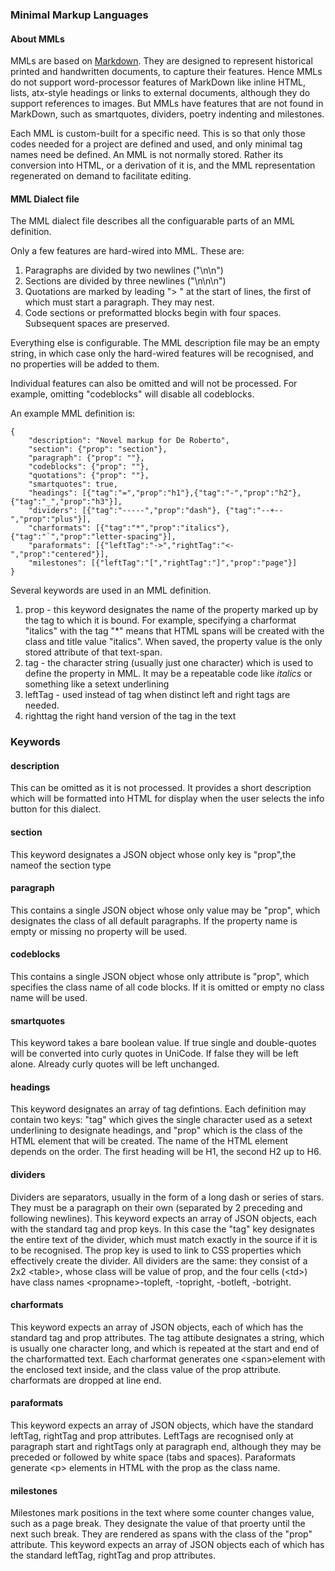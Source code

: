### Minimal Markup Languages
#### About MMLs

MMLs are based on [Markdown](http://daringfireball.net/projects/markdown/syntax). They are designed to represent historical printed and handwritten documents, to capture their features. Hence MMLs do not support word-processor features of MarkDown like inline HTML, lists, atx-style headings or links to external documents, although they do support references to images. But MMLs have features that are not found in MarkDown, such as smartquotes, dividers, poetry indenting and milestones. 

Each MML is custom-built for a specific need. This is so that only those codes needed for a project are defined and used, and only minimal tag names need be defined. An MML is not normally stored. Rather its conversion into HTML, or a derivation of it is, and the MML representation regenerated on demand to facilitate editing.

#### MML Dialect file
The MML dialect file describes all the configuarable parts of an MML definition.

Only a few features are hard-wired into MML. These are:

1. Paragraphs are divided by two newlines ("\n\n")
2. Sections are divided by three newlines ("\n\n\n")
3. Quotations are marked by leading "> " at the start of lines, the first of which must start a paragraph. They may nest.
4. Code sections or preformatted blocks begin with four spaces. Subsequent spaces are preserved.

Everything else is configurable. The MML description file may be an empty string, in which case only the hard-wired features will be recognised, and no properties will be added to them.

Individual features can also be omitted and will not be processed. For example, omitting "codeblocks" will disable all codeblocks.

An example MML definition is:

    {
        "description": "Novel markup for De Roberto",
        "section": {"prop": "section"},
        "paragraph": {"prop": ""},
        "codeblocks": {"prop": ""},
        "quotations": {"prop": ""},
        "smartquotes": true,
        "headings": [{"tag":"=","prop":"h1"},{"tag":"-","prop":"h2"},{"tag":"_","prop":"h3"}],
        "dividers": [{"tag":"-----","prop":"dash"}, {"tag":"--+--","prop":"plus"}],
        "charformats": [{"tag":"*","prop":"italics"},{"tag":"`","prop":"letter-spacing"}],
        "paraformats": [{"leftTag":"->","rightTag":"<-","prop":"centered"}],
        "milestones": [{"leftTag":"[","rightTag":"]","prop":"page"}]
    }

Several keywords are used in an MML definition. 

1. prop - this keyword designates the name of the property marked up by the tag to which it is bound. For example, specifying a charformat "italics" with the tag "*" means that HTML spans will be created with the class and title value "italics". When saved, the property value is the only stored attribute of that text-span.
2. tag - the character string (usually just one character) which is used to define the property in MML. It may be a repeatable code like *italics* or something like a setext underlining
3. leftTag - used instead of tag when distinct left and right tags are needed.
4. righttag the right hand version of the tag in the text

### Keywords
#### description
This can be omitted as it is not processed. It provides a short description which will be formatted into HTML for display when the user selects the info button for this dialect.

#### section
This keyword designates a JSON object whose only key is "prop",the nameof the section type

#### paragraph
This contains a single JSON object whose only value may be "prop", which designates the class of all default paragraphs. If the property name is empty or missing no property will be used.

#### codeblocks
This contains a single JSON object whose only attribute is "prop", which specifies the class name of all code blocks. If it is omitted or empty no class name will be used.

#### smartquotes
This keyword takes a bare boolean value. If true single and double-quotes will be converted into curly quotes in UniCode. If false they will be left alone. Already curly quotes will be left unchanged.

#### headings
This keyword designates an array of tag defintions. Each definition may contain two keys: "tag" which gives the single character used as a setext underlining to designate headings, and "prop" which is the class of the HTML element that will be created. The name of the HTML element depends on the order. The first heading will be H1, the second H2 up to H6.

#### dividers
Dividers are separators, usually in the form of a long dash or series of stars. They must be a paragraph on their own (separated by 2 preceding and following newlines). This keyword expects an array of JSON objects, each with the standard tag and prop keys. In this case the "tag" key designates the entire text of the divider, which must match exactly in the source if it is to be recognised. The prop key is used to link to CSS properties which effectively create the divider. All dividers are the same: they consist of a 2x2 &lt;table&gt;, whose class will be value of prop, and the four cells (&lt;td&gt;) have class names &lt;propname&gt;-topleft, -topright, -botleft, -botright.

#### charformats
This keyword expects an array of JSON objects, each of which has the standard tag and prop attributes. The tag attibute designates a string, which is usually one character long, and which is repeated at the start and end of the charformatted  text. Each charformat generates one &lt;span&gt;element with the enclosed text inside, and the class value of the prop attribute. charformats are dropped at line end.

#### paraformats
This keyword expects an array of JSON objects, which have the standard leftTag, rightTag and prop attributes. LeftTags are recognised only at paragraph start and rightTags only at paragraph end, although they may be preceded or followed by white space (tabs and spaces). Paraformats generate &lt;p&gt; elements in HTML with the prop as the class name.

#### milestones
Milestones mark positions in the text where some counter changes value, such as a page break. They designate the value of that proerty until the next such break. They are rendered as spans with the class of the "prop" attribute. This keyword expects an array of JSON objects each of which has the standard leftTag, rightTag and prop attributes.

